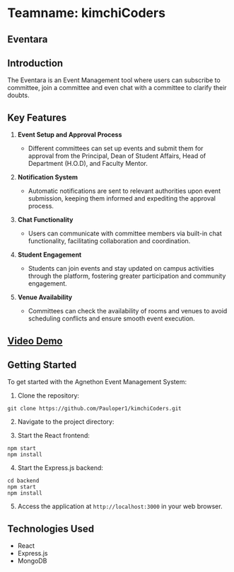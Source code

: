 # Teamname: kimchiCoders

## Eventara

## Introduction
The Eventara is an Event Management tool where users can subscribe to committee, join a committee and even chat with a committee to clarify their doubts.

## Key Features
1. **Event Setup and Approval Process**
   - Different committees can set up events and submit them for approval from the Principal, Dean of Student Affairs, Head of Department (H.O.D), and Faculty Mentor.
   
2. **Notification System**
   - Automatic notifications are sent to relevant authorities upon event submission, keeping them informed and expediting the approval process.

3. **Chat Functionality**
   - Users can communicate with committee members via built-in chat functionality, facilitating collaboration and coordination.

4. **Student Engagement**
   - Students can join events and stay updated on campus activities through the platform, fostering greater participation and community engagement.

5. **Venue Availability**
   - Committees can check the availability of rooms and venues to avoid scheduling conflicts and ensure smooth event execution.

## [Video Demo](https://drive.google.com/file/d/17l_G8t7ZZNLBHidtnPPkw3wb8Nh8JOjf/view?usp=sharing)

## Getting Started
To get started with the Agnethon Event Management System:

1. Clone the repository:
```
git clone https://github.com/Pauloper1/kimchiCoders.git
```

2. Navigate to the project directory:

3. Start the React frontend:
``` 
npm start
npm install
```
4. Start the Express.js backend:
```
cd backend
npm start
npm install
```

5. Access the application at `http://localhost:3000` in your web browser.

## Technologies Used
- React
- Express.js
- MongoDB

